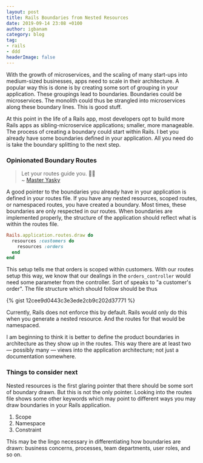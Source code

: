 ```yaml
---
layout: post
title: Rails Boundaries from Nested Resources
date: 2019-09-14 23:08 +0100
author: igbanam
category: blog
tag:
- rails
- ddd
headerImage: false
---
```


With the growth of microservices, and the scaling of many start-ups into medium-sized businesses, apps need to scale in their architecture. A popular way this is done is by creating some sort of grouping in your application. These groupings lead to boundaries. Boundaries could be microservices. The monolith could thus be strangled into microservices along these boundary lines. This is good stuff.

At this point in the life of a Rails app, most developers opt to build more Rails apps as sibling-microservice applications; smaller, more manageable. The process of creating a boundary could start within Rails. I bet you already have some boundaries defined in your application. All you need do is take the boundary splitting to the next step.

### Opinionated Boundary Routes

> Let your routes guide you. 🙏🏾  
> ~ [Master Yasky](https://twitter.com/Yaasky/status/1173634775216742407)

A good pointer to the boundaries you already have in your application is defined in your routes file. If you have any nested resources, scoped routes, or namespaced routes, you have created a boundary. Most times, these boundaries are only respected in our routes. When boundaries are implemented properly, the structure of the application should reflect what is within the routes file.

```ruby
Rails.application.routes.draw do
  resources :customers do
    resources :orders
  end
end
```

This setup tells me that orders is scoped within customers. With our routes setup this way, we know that our dealings in the `orders_controller` would need some parameter from the controller. Sort of speaks to "a customer's order". The file structure which should follow should be thus

{% gist 12cee9d0443c3e3ede2cb9c202d37771 %}

Currently, Rails does not enforce this by default. Rails would only do this when you generate a nested resource. And the routes for that would be namespaced.

I am beginning to think it is better to define the product boundaries in architecture as they show up in the routes. This way there are at least two — possibly many — views into the application architecture; not just a documentation somewhere.

### Things to consider next

Nested resources is the first glaring pointer that there should be some sort of boundary drawn. But this is not the only pointer. Looking into the routes file shows some other keywords which may point to different ways you may draw boundaries in your Rails application.

  1. Scope
  2. Namespace
  3. Constraint

This may be the lingo necessary in differentiating how boundaries are drawn: business concerns, processes, team departments, user roles, and so on.
